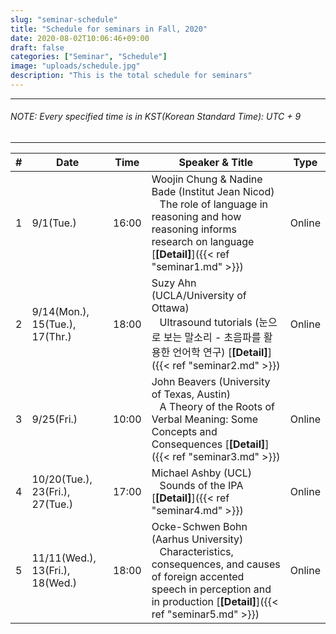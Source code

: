 ```yaml
---
slug: "seminar-schedule"
title: "Schedule for seminars in Fall, 2020"
date: 2020-08-02T10:06:46+09:00
draft: false
categories: ["Seminar", "Schedule"]
image: "uploads/schedule.jpg"
description: "This is the total schedule for seminars"
---
```


---

###### NOTE: Every specified time is in KST(Korean Standard Time): UTC + 9

---

| #   | Date                            | Time  | Speaker & Title                                                                                                                                                                                          | Type   |
| --- | ------------------------------- | ----- | -------------------------------------------------------------------------------------------------------------------------------------------------------------------------------------------------------- | ------ |
| 1   | 9/1(Tue.)                       | 16:00 | Woojin Chung & Nadine Bade (Institut Jean Nicod) <br/> &nbsp;&nbsp; The role of language in reasoning and how reasoning informs research on language [**\[Detail\]**]({{< ref "seminar1.md" >}})         | Online |
| 2   | 9/14(Mon.), 15(Tue.), 17(Thr.)  | 18:00 | Suzy Ahn (UCLA/University of Ottawa) <br/> &nbsp;&nbsp; Ultrasound tutorials (눈으로 보는 말소리 - 초음파를 활용한 언어학 연구) [**\[Detail\]**]({{< ref "seminar2.md" >}})                              | Online |
| 3   | 9/25(Fri.)                      | 10:00 | John Beavers (University of Texas, Austin) <br/> &nbsp;&nbsp; A Theory of the Roots of Verbal Meaning: Some Concepts and Consequences [**\[Detail\]**]({{< ref "seminar3.md" >}})                        | Online |
| 4   | 10/20(Tue.), 23(Fri.), 27(Tue.) | 17:00 | Michael Ashby (UCL) <br/> &nbsp;&nbsp; Sounds of the IPA [**\[Detail\]**]({{< ref "seminar4.md" >}})                                                                                                     | Online |
| 5   | 11/11(Wed.), 13(Fri.), 18(Wed.) | 18:00 | Ocke-Schwen Bohn (Aarhus University) <br/> &nbsp;&nbsp; Characteristics, consequences, and causes of foreign accented speech in perception and in production [**\[Detail\]**]({{< ref "seminar5.md" >}}) | Online |
